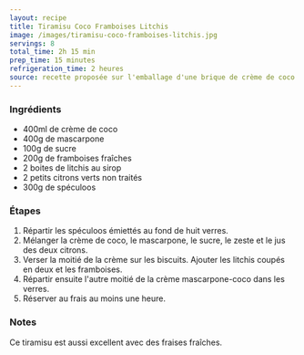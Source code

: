 ```yaml
---
layout: recipe
title: Tiramisu Coco Framboises Litchis
image: /images/tiramisu-coco-framboises-litchis.jpg
servings: 8
total_time: 2h 15 min
prep_time: 15 minutes
refrigeration_time: 2 heures
source: recette proposée sur l'emballage d'une brique de crème de coco Kara
---
```


### Ingrédients
- 400ml de crème de coco
- 400g de mascarpone
- 100g de sucre
- 200g de framboises fraîches
- 2 boites de litchis au sirop
- 2 petits citrons verts non traités
- 300g de spéculoos

### Étapes
1. Répartir les spéculoos émiettés au fond de huit verres.
2. Mélanger la crème de coco, le mascarpone, le sucre, le zeste et le jus des deux citrons.
3. Verser la moitié de la crème sur les biscuits. Ajouter les litchis coupés en deux et les framboises.
4. Répartir ensuite l'autre moitié de la crème mascarpone-coco dans les verres.
5. Réserver au frais au moins une heure.

### Notes
Ce tiramisu est aussi excellent avec des fraises fraîches. 